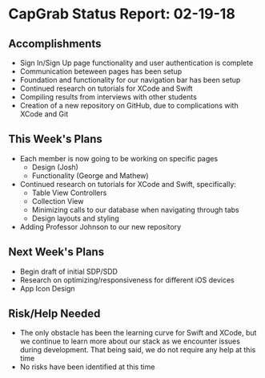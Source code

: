 # CapGrab Status Report: 02-19-18

## Accomplishments
* Sign In/Sign Up page functionality and user authentication is complete
* Communication beteween pages has been setup
* Foundation and functionality for our navigation bar has been setup
* Continued research on tutorials for XCode and Swift
* Compiling results from interviews with other students
* Creation of a new repository on GitHub, due to complications with XCode and Git

## This Week's Plans
* Each member is now going to be working on specific pages
    * Design (Josh)
    * Functionality (George and Mathew)
* Continued research on tutorials for XCode and Swift, specifically:
    * Table View Controllers
    * Collection View
    * Minimizing calls to our database when navigating through tabs
    * Design layouts and styling
* Adding Professor Johnson to our new repository

## Next Week's Plans
* Begin draft of initial SDP/SDD
* Research on optimizing/responsiveness for different iOS devices
* App Icon Design

## Risk/Help Needed
* The only obstacle has been the learning curve for Swift and XCode, but we continue to learn more about our stack as we encounter issues during development. That being said, we do not require any help at this time
* No risks have been identified at this time
